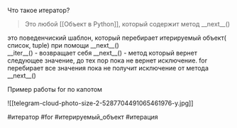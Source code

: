 

Что такое итератор? 

> Это любой [[Объект в Python]], который содержит метод \_\_next\_\_()  

это поведенчиский шаблон, который перебирает итерируемый объект( список, tuple)
при помощи \_\_next\_\_()  
	\_\_iter\_\_() - возвращает себя
	\_\_next\_\_()  - метод который вернет следующее значение, до тех пор пока не вернет исключение.
for перебирает все значения пока не получит исключение от метода \_\_next\_\_()

Пример работы for по капотом

![[telegram-cloud-photo-size-2-5287704491065461976-y.jpg]]

#итератор #for #итерируемый_объект #итерация